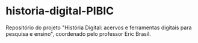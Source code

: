 # historia-digital-PIBIC
Repositório do projeto "História Digital: acervos e ferramentas digitais para pesquisa e ensino", coordenado pelo professor Eric Brasil.
